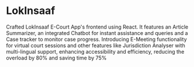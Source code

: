 # LokInsaaf

Crafted LokInsaaf E-Court App's frontend using React. It features an Article Summarizer, an integrated Chatbot for instant assistance and queries and a Case tracker to monitor case progress. Introducing E-Meeting functionality for virtual court sessions and other features like Jurisdiction Analyser with multi-lingual support, enhancing accessibility and efficiency, reducing the overload by 80\% and saving time by 75%
